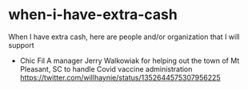 # when-i-have-extra-cash
When I have extra cash, here are people and/or organization that I will support

- Chic Fil A manager Jerry Walkowiak for helping out the town of Mt Pleasant, SC to handle Covid vaccine administration https://twitter.com/willhaynie/status/1352644575307956225

